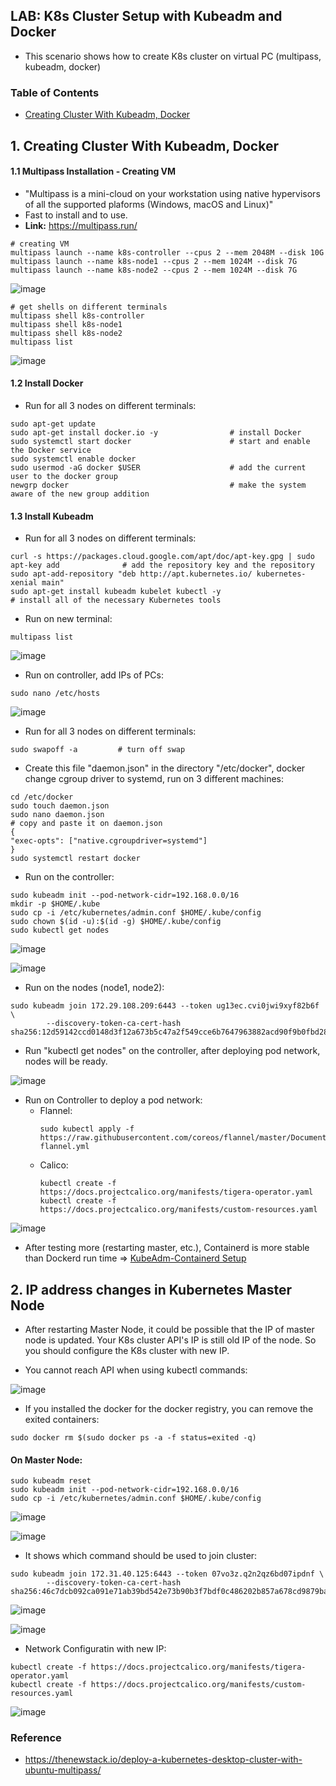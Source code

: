 ## LAB: K8s Cluster Setup with Kubeadm and Docker

- This scenario shows how to create K8s cluster on virtual PC (multipass, kubeadm, docker) 

### Table of Contents
- [Creating Cluster With Kubeadm, Docker](#creating)


## 1. Creating Cluster With Kubeadm, Docker <a name="creating"></a>

#### 1.1 Multipass Installation - Creating VM

- "Multipass is a mini-cloud on your workstation using native hypervisors of all the supported plaforms (Windows, macOS and Linux)"
- Fast to install and to use.
- **Link:** https://multipass.run/

``` 
# creating VM
multipass launch --name k8s-controller --cpus 2 --mem 2048M --disk 10G 
multipass launch --name k8s-node1 --cpus 2 --mem 1024M --disk 7G
multipass launch --name k8s-node2 --cpus 2 --mem 1024M --disk 7G
``` 

![image](https://user-images.githubusercontent.com/10358317/157879969-a049706d-e8b8-4096-97bb-dca4e9a9b87e.png)

``` 
# get shells on different terminals
multipass shell k8s-controller
multipass shell k8s-node1
multipass shell k8s-node2
multipass list
``` 

![image](https://user-images.githubusercontent.com/10358317/157880347-dead1390-692c-4725-8e37-89121a346d7e.png)

#### 1.2 Install Docker

- Run for all 3 nodes on different terminals:

``` 
sudo apt-get update
sudo apt-get install docker.io -y                # install Docker
sudo systemctl start docker                      # start and enable the Docker service
sudo systemctl enable docker
sudo usermod -aG docker $USER                    # add the current user to the docker group
newgrp docker                                    # make the system aware of the new group addition
```

#### 1.3 Install Kubeadm

- Run for all 3 nodes on different terminals:

```
curl -s https://packages.cloud.google.com/apt/doc/apt-key.gpg | sudo apt-key add              # add the repository key and the repository
sudo apt-add-repository "deb http://apt.kubernetes.io/ kubernetes-xenial main"
sudo apt-get install kubeadm kubelet kubectl -y                                               # install all of the necessary Kubernetes tools
```

- Run on new terminal:

```
multipass list
```

![image](https://user-images.githubusercontent.com/10358317/157883859-55497a48-3774-4f6c-bf8c-29cc8d591a82.png)

- Run on controller, add IPs of PCs:

```
sudo nano /etc/hosts
```

![image](https://user-images.githubusercontent.com/10358317/157883663-af21c3fb-bc19-4b37-9da1-112b1c974c84.png)

- Run for all 3 nodes on different terminals:

```
sudo swapoff -a         # turn off swap
```

- Create this file "daemon.json" in the directory "/etc/docker", docker change cgroup driver to systemd, run on 3 different machines:

```
cd /etc/docker
sudo touch daemon.json
sudo nano daemon.json
# copy and paste it on daemon.json
{
"exec-opts": ["native.cgroupdriver=systemd"]
}
sudo systemctl restart docker
```

- Run on the controller:

```
sudo kubeadm init --pod-network-cidr=192.168.0.0/16
mkdir -p $HOME/.kube
sudo cp -i /etc/kubernetes/admin.conf $HOME/.kube/config
sudo chown $(id -u):$(id -g) $HOME/.kube/config
sudo kubectl get nodes
```

![image](https://user-images.githubusercontent.com/10358317/157886788-4a136836-924b-4938-bfdc-0a07e9c16163.png)

![image](https://user-images.githubusercontent.com/10358317/157887715-27661178-2a0b-4314-ae84-30598cfd5e68.png)

- Run on the nodes (node1, node2):

```
sudo kubeadm join 172.29.108.209:6443 --token ug13ec.cvi0jwi9xyf82b6f \
        --discovery-token-ca-cert-hash sha256:12d59142ccd0148d3f12a673b5c47a2f549cce6b7647963882acd90f9b0fbd28
```      

- Run "kubectl get nodes" on the controller, after deploying pod network, nodes will be ready.

![image](https://user-images.githubusercontent.com/10358317/157888135-5ad0e931-8a2d-4389-83c2-ec1d8d909c25.png)

- Run on Controller to deploy a pod network:
  - Flannel:
    ```
    sudo kubectl apply -f https://raw.githubusercontent.com/coreos/flannel/master/Documentation/kube-flannel.yml
    ```
  - Calico:
    ```
    kubectl create -f https://docs.projectcalico.org/manifests/tigera-operator.yaml
    kubectl create -f https://docs.projectcalico.org/manifests/custom-resources.yaml
    ```   
    
![image](https://user-images.githubusercontent.com/10358317/157889081-d9ee73ed-ebb3-4386-bbef-03113b199ef3.png)
    
- After testing more (restarting master, etc.), Containerd is more stable than Dockerd run time => [KubeAdm-Containerd Setup](https://github.com/omerbsezer/Fast-Kubernetes/blob/main/K8s-Kubeadm-Cluster-Setup.md)

##  2. IP address changes in Kubernetes Master Node <a name="master_ip_changed"></a>
- After restarting Master Node, it could be possible that the IP of master node is updated. Your K8s cluster API's IP is still old IP of the node. So you should configure the K8s cluster with new IP.

- You cannot reach API when using kubectl commands:

![image](https://user-images.githubusercontent.com/10358317/156803085-e99717a4-da62-453f-97bb-fb86c09edaca.png)

- If you installed the docker for the docker registry, you can remove the exited containers:

```
sudo docker rm $(sudo docker ps -a -f status=exited -q)
```

#### On Master Node: 

```
sudo kubeadm reset
sudo kubeadm init --pod-network-cidr=192.168.0.0/16
sudo cp -i /etc/kubernetes/admin.conf $HOME/.kube/config
```

![image](https://user-images.githubusercontent.com/10358317/156803554-21741c6e-74bb-4902-9130-bc835b91e76f.png)

![image](https://user-images.githubusercontent.com/10358317/156803646-f943be3e-158d-4f3d-9f26-fe06a8436439.png)

- It shows which command should be used to join cluster:

```
sudo kubeadm join 172.31.40.125:6443 --token 07vo3z.q2n2qz6bd07ipdnf \
        --discovery-token-ca-cert-hash sha256:46c7dcb092ca091e71ab39bd542e73b90b3f7bdf0c486202b857a678cd9879ba
```
![image](https://user-images.githubusercontent.com/10358317/156803877-89ac5a24-6dd6-40d0-8568-3c6b70acbd89.png)

![image](https://user-images.githubusercontent.com/10358317/156804162-cc8c3f2b-5d3f-407a-9ced-31322b6bb39b.png)


- Network Configuratin with new IP:

```
kubectl create -f https://docs.projectcalico.org/manifests/tigera-operator.yaml
kubectl create -f https://docs.projectcalico.org/manifests/custom-resources.yaml
```

![image](https://user-images.githubusercontent.com/10358317/156804328-c8068ef9-5a7d-4230-a4e9-56aa6a111da9.png)

### Reference
- https://thenewstack.io/deploy-a-kubernetes-desktop-cluster-with-ubuntu-multipass/
